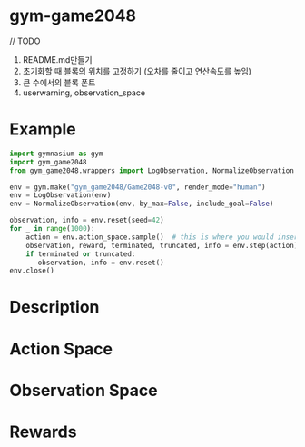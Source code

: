 # gym-game2048

// TODO
1. README.md만들기
2. 초기화할 때 블록의 위치를 고정하기 (오차를 줄이고 연산속도를 높임)
3. 큰 수에서의 블록 폰트
4. userwarning, observation_space

# Example
```python
import gymnasium as gym
import gym_game2048
from gym_game2048.wrappers import LogObservation, NormalizeObservation

env = gym.make("gym_game2048/Game2048-v0", render_mode="human")
env = LogObservation(env)
env = NormalizeObservation(env, by_max=False, include_goal=False)

observation, info = env.reset(seed=42)
for _ in range(1000):
    action = env.action_space.sample()  # this is where you would insert your policy
    observation, reward, terminated, truncated, info = env.step(action)
    if terminated or truncated:
       observation, info = env.reset()
env.close()
```


# Description

# Action Space

# Observation Space

# Rewards
